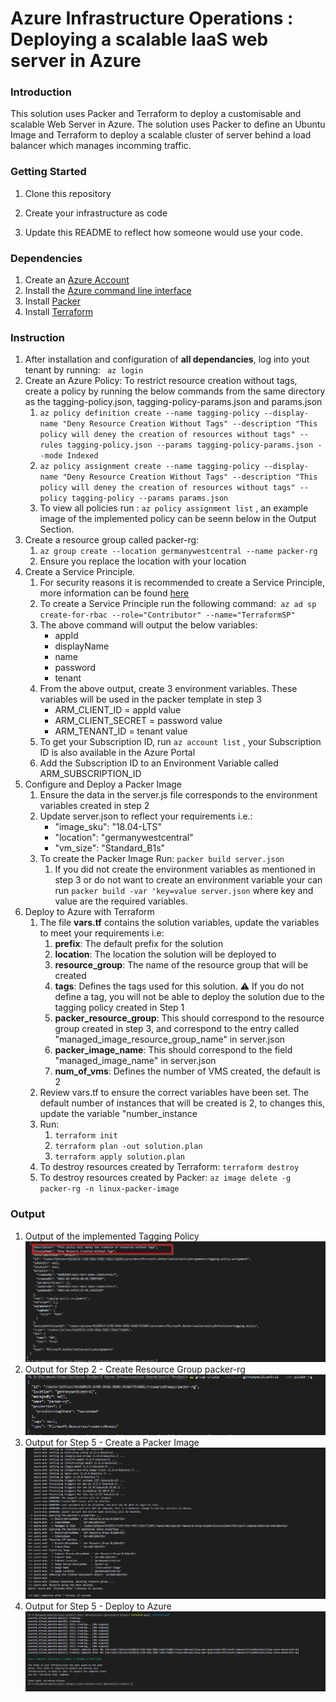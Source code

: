 #  Azure Infrastructure Operations : Deploying a scalable IaaS web server in Azure

### Introduction

This solution uses Packer and Terraform to deploy a customisable and scalable Web Server in Azure. The solution uses Packer to define an Ubuntu Image and Terraform to deploy a scalable cluster of server behind a load balancer which manages incomming traffic. 

### Getting Started

1. Clone this repository

2. Create your infrastructure as code

3. Update this README to reflect how someone would use your code.

### Dependencies

1. Create an [Azure Account](https://portal.azure.com)
2. Install the [Azure command line interface](https://docs.microsoft.com/en-us/cli/azure/install-azure-cli?view=azure-cli-latest)
3. Install [Packer](https://www.packer.io/downloads)
4. Install [Terraform](https://www.terraform.io/downloads.html)

### Instruction
1. After installation and configuration of **all dependancies**, log into yout tenant by running: ` az login`
2. Create an Azure Policy: To restrict resource creation without tags, create a policy by running the below commands from the same directory as the tagging-policy.json, tagging-policy-params.json and params.json
   1. `az policy definition create --name tagging-policy --display-name "Deny Resource Creation Without Tags" --description "This policy will deney the creation of resources without tags" --rules tagging-policy.json --params tagging-policy-params.json --mode Indexed `
   2. `az policy assignment create --name tagging-policy --display-name "Deny Resource Creation Without Tags" --description "This policy will deney the creation of resources without tags" --policy tagging-policy --params params.json ` 
   3. To view all policies run : ` az policy assignment list ` , an example image of the implemented policy can be seenn below in the Output Section. 
3. Create a resource group called packer-rg: 
   1. ` az group create --location germanywestcentral --name packer-rg `
   2. Ensure you replace the location with your location 
4. Create a Service Principle.
   1. For security reasons it is recommended to create a Service Principle, more information can be found  [here](https://docs.microsoft.com/en-us/powershell/azure/create-azure-service-principal-azureps?view=azps-5.6.0#:~:text=An%20Azure%20service%20principal%20is,accessed%20and%20at%20which%20level.)
   2. To create a Service Principle run the following command:` az ad sp create-for-rbac --role="Contributor" --name="TerraformSP"`
   3. The above command will output the below variables:
       - appId
       - displayName
       - name
       - password
       - tenant
   4. From the above output, create 3 environment variables. These variables will be used in the packer template in step 3
      - ARM_CLIENT_ID = appId value
      - ARM_CLIENT_SECRET = password value
      - ARM_TENANT_ID = tenant value
   5. To get your Subscription ID, run  ` az account list ` , your Subscription ID is also available in the Azure Portal
   6. Add the Subscription ID to an Environment Variable called ARM_SUBSCRIPTION_ID 
5. Configure and Deploy a Packer Image
   1. Ensure the data in the server.js file corresponds to the environment variables created in step 2
   2. Update server.json to reflect your requirements i.e.:
      -  "image_sku": "18.04-LTS"
      -  "location": "germanywestcentral"
      -  "vm_size": "Standard_B1s"
   3. To create the Packer Image Run: `packer build server.json`
      1. If you did not create the environment variables as mentioned in step 3 or do not want to create an environment variable your can run `packer build -var 'key=value server.json` where key and value are the required variables.
6. Deploy to Azure with Terraform
   1. The file **vars.tf** contains the solution variables, update the variables to meet your requirements i.e:
      1. **prefix**: The default prefix for the solution
      2. **location**: The location the solution will be deployed to
      3. **resource_group**: The name of the resource group that will be created
      4. **tags**: Defines the tags used for this solution. ⚠️ If you do not define a tag, you will not be able to deploy the solution due to the tagging policy created in Step 1
      5. **packer_resource_group**: This should correspond to the resource group created in step 3, and correspond to the entry called "managed_image_resource_group_name" in server.json
      6. **packer_image_name**: This should correspond to the field "managed_image_name" in server.json
      7. **num_of_vms**: Defines the number of VMS created, the default is 2
   2. Review vars.tf to ensure the correct variables have been set. The default number of instances that will be created is 2, to changes this, update the variable "number_instance
   3. Run:
      1. `terraform init` 
      2. `terraform plan -out solution.plan`
      3. `terraform apply solution.plan`
   4. To destroy resources created by Terraform:  `terraform destroy`
   5. To destroy resources created by Packer: `az image delete -g packer-rg -n linux-packer-image`
   


### Output

1. Output of the implemented Tagging Policy
   ![alt text](tagging-policy.png "Tagging Policy")
2. Output for Step 2 - Create Resource Group packer-rg
   ![alt text](create-group-packer-rg.png "packer-rg")
4. Output for Step 5 - Create a Packer Image
   ![alt text](packer-build.png "packer build server.json")
5. Output for Step 5 - Deploy to Azure
  ![alt text](terraform-apply.png "terraform apply")

